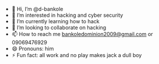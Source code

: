 - 👋 Hi, I’m @d-bankole
- 👀 I’m interested in hacking and cyber security
- 🌱 I’m currently learning how to hack
- 💞️ I’m looking to collaborate on hacking
- 📫 How to reach me bankoledominion2009@gmail.com or 09069476929
- 😄 Pronouns: him
- ⚡ Fun fact: all work and no play makes jack a dull boy

<!---
d-bankole/d-bankole is a ✨ special ✨ repository because its `README.md` (this file) appears on your GitHub profile.
You can click the Preview link to take a look at your changes.
--->
